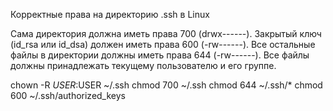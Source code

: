 Корректные права на директорию .ssh в Linux

Сама директория должна иметь права 700 (drwx------).
Закрытый ключ (id_rsa или id_dsa) должен иметь права 600 (-rw------).
Все остальные файлы в директории должны иметь права 644 (-rw------).
Все файлы должны принадлежать текущему пользователю и его группе.

chown -R $USER:$USER ~/.ssh
chmod 700 ~/.ssh
chmod 644 ~/.ssh/*
chmod 600 ~/.ssh/authorized_keys
